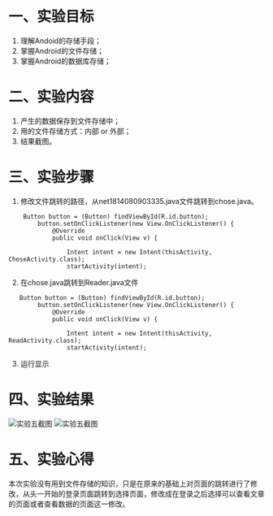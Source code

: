 # 一、实验目标

1. 理解Andoid的存储手段；
2. 掌握Android的文件存储；
3. 掌握Android的数据库存储；

# 二、实验内容
1. 产生的数据保存到文件存储中；
2. 用的文件存储方式：内部 or 外部；
3. 结果截图。
# 三、实验步骤
1. 修改文件跳转的路径，从net1814080903335.java文件跳转到chose.java。

``` 
    Button button = (Button) findViewById(R.id.button);
        button.setOnClickListener(new View.OnClickListener() {
            @Override
            public void onClick(View v) {

                Intent intent = new Intent(thisActivity, ChoseActivity.class);
                startActivity(intent);
``` 

2. 在chose.java跳转到Reader.java文件
``` 
   Button button = (Button) findViewById(R.id.button);
        button.setOnClickListener(new View.OnClickListener() {
            @Override
            public void onClick(View v) {

                Intent intent = new Intent(thisActivity, ReadActivity.class);
                startActivity(intent);
``` 
3. 运行显示

# 四、实验结果
![实验五截图](https://github.com/forever-young-hh/android-labs-2020/blob/master/students/net1814080903335/sys5.1.png)
![实验五截图](https://github.com/forever-young-hh/android-labs-2020/blob/master/students/net1814080903335/sys5.2.png)
# 五、实验心得
本次实验没有用到文件存储的知识，只是在原来的基础上对页面的跳转进行了修改，从头一开始的登录页面跳转到选择页面，修改成在登录之后选择可以查看文章的页面或者查看数据的页面这一修改。
